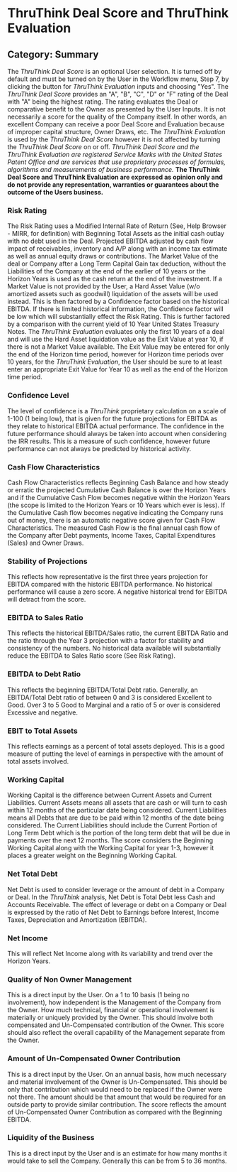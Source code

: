 # ThruThink Deal Score and ThruThink Evaluation
## Category: Summary
The *ThruThink Deal Score* is an optional User selection. It is turned off by default and must be turned on by the User in the Workflow menu, Step 7, by clicking the button for *ThruThink Evaluation* inputs and choosing "Yes".
The *ThruThink Deal Score* provides an "A", "B", "C", "D" or "F" rating of the Deal with "A" being the highest rating. The rating evaluates the Deal or comparative benefit to the Owner as presented by the User Inputs. It is not necessarily a score for the quality of the Company itself. In other words, an excellent Company can receive a poor Deal Score and Evaluation because of improper capital structure, Owner Draws, etc.
The *ThruThink Evaluation* is used by the *ThruThink Deal Score* however it is not affected by turning the *ThruThink Deal Score* on or off.
*ThruThink Deal Score and the ThruThink Evaluation are registered Service Marks with the United States Patent Office and are services that use proprietary processes of formulas, algorithms and measurements of business performance.*
**The ThruThink Deal Score and ThruThink Evaluation are expressed as opinion only and do not provide any representation, warranties or guarantees about the outcome of the Users business.**
### Risk Rating
The Risk Rating uses a Modified Internal Rate of Return (See, Help Browser - MIRR, for definition) with Beginning Total Assets as the initial cash outlay with no debt used in the Deal. Projected EBITDA adjusted by cash flow impact of receivables, inventory and A/P along with an income tax estimate as well as annual equity draws or contributions. The Market Value of the deal or Company after a Long Term Capital Gain tax deduction, without the Liabilities of the Company at the end of the earlier of 10 years or the Horizon Years is used as the cash return at the end of the investment. If a Market Value is not provided by the User, a Hard Asset Value (w/o amortized assets such as goodwill) liquidation of the assets will be used instead.
This is then factored by a Confidence factor based on the historical EBITDA. If there is limited historical information, the Confidence factor will be low which will substantially effect the Risk Rating. This is further factored by a comparison with the current yield of 10 Year United States Treasury Notes.
The *ThruThink Evaluation* evaluates only the first 10 years of a deal and will use the Hard Asset liquidation value as the Exit Value at year 10, if there is not a Market Value available. The Exit Value may be entered for only the end of the Horizon time period, however for Horizon time periods over 10 years, for the *ThruThink Evaluation*, the User should be sure to at least enter an appropriate Exit Value for Year 10 as well as the end of the Horizon time period.
### Confidence Level
The level of confidence is a *ThruThink* proprietary calculation on a scale of 1-100 (1 being low), that is given for the future  projections for EBITDA as they relate to historical EBITDA actual performance.
The confidence in the future performance should always be taken into account when considering the IRR results. This is a measure of such confidence, however future performance can not always be predicted by historical activity.
### Cash Flow Characteristics
Cash Flow Characteristics reflects Beginning Cash Balance and how steady or erratic the projected Cumulative Cash Balance is over the Horizon Years and if the Cumulative Cash Flow becomes negative within the Horizon Years (the scope is limited to the Horizon Years or 10 Years which ever is less). If the Cumulative Cash flow becomes negative indicating the Company runs out of money, there is an automatic negative score given for Cash Flow Characteristics. The measured Cash Flow is the final annual cash flow of the Company after Debt payments, Income Taxes, Capital Expenditures (Sales) and Owner Draws.
### Stability of Projections
This reflects how representative is the first three years projection for EBITDA compared with the historic EBITDA performance. No historical performance will cause a zero score. A negative historical trend for EBITDA will detract from the score.
### EBITDA to Sales Ratio
This reflects the historical EBITDA/Sales ratio, the current EBITDA Ratio and the ratio through the Year 3 projection with a factor for stability and consistency of the numbers. No historical data available will substantially reduce the EBITDA to Sales Ratio score (See Risk Rating).
### EBITDA to Debt Ratio
This reflects the beginning EBITDA/Total Debt ratio. Generally, an EBITDA/Total Debt ratio of between 0 and 3 is considered Excellent to Good. Over 3 to 5 Good to Marginal and a ratio of 5 or over is considered Excessive and negative.
### EBIT to Total Assets
This reflects earnings as a percent of total assets deployed. This is a good measure of putting the level of earnings in perspective with the amount of total assets involved.
### Working Capital
Working Capital is the difference between Current Assets and Current Liabilities. Current Assets means all assets that are cash or will turn to cash within 12 months of the particular date being considered. Current Liabilities means all Debts that are due to be paid within 12 months of the date being considered. The Current Liabilities should include the Current Portion of Long Term Debt which is the portion of the long term debt that will be due in payments over the next 12 months.
The score considers the Beginning Working Capital along with the Working Capital for year 1-3, however it places a greater weight on the Beginning Working Capital.
### Net Total Debt
Net Debt is used to consider leverage or the amount of debt in a Company or Deal. In the *ThruThink* analysis, Net Debt is Total Debt less Cash and Accounts Receivable. The effect of leverage or debt on a Company or Deal is expressed by the ratio of Net Debt to Earnings before Interest, Income Taxes, Depreciation and Amortization (EBITDA).
### Net Income
This will reflect Net Income along with its variability and trend over the Horizon Years.
### Quality of Non Owner Management
This is a direct input by the User. On a 1 to 10 basis (1 being no involvement), how independent is the Management of the Company from the Owner. How much technical, financial or operational involvement is materially or uniquely provided by the Owner. This should involve both compensated and Un-Compensated contribution of the Owner. This score should also reflect the overall capability of the Management separate from the Owner.
### Amount of Un-Compensated Owner Contribution
This is a direct input by the User. On an annual basis, how much necessary and material involvement of the Owner is Un-Compensated. This should be only that contribution which would need to be replaced if the Owner were not there. The amount should be that amount that would be required for an outside party to provide similar contribution. The score reflects the amount of Un-Compensated Owner Contribution as compared with the Beginning EBITDA.
### Liquidity of the Business
This is a direct input by the User and is an estimate for how many months it would take to sell the Company. Generally this can be from 5 to 36 months.
